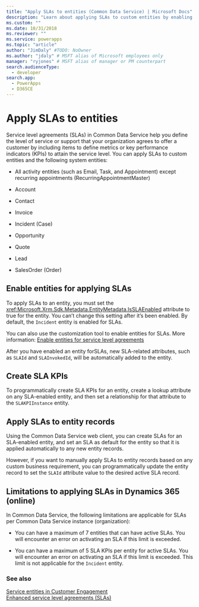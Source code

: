 ```yaml
---
title: "Apply SLAs to entities (Common Data Service) | Microsoft Docs" # Intent and product brand in a unique string of 43-59 chars including spaces
description: "Learn about applying SLAs to custom entities by enabling entities for applying SLAs. Also, you can create SLA KPIs."
ms.custom: ""
ms.date: 10/31/2018
ms.reviewer: ""
ms.service: powerapps
ms.topic: "article"
author: "JimDaly" #TODO: NoOwner
ms.author: "jdaly" # MSFT alias of Microsoft employees only
manager: "ryjones" # MSFT alias of manager or PM counterpart
search.audienceType: 
  - developer
search.app: 
  - PowerApps
  - D365CE
---
```

# Apply SLAs to entities

Service level agreements (SLAs) in Common Data Service help you define the level of service or support that your organization agrees to offer a customer by including items to define metrics or key performance indicators (KPIs) to attain the service level. You can apply SLAs to custom entities and the following system entities:  
  
-   All activity entities (such as Email, Task, and Appointment) except recurring appointments (RecurringAppointmentMaster)  
  
-   Account  
  
-   Contact  
  
-   Invoice  
  
-   Incident (Case)  
  
-   Opportunity  
  
-   Quote  
  
-   Lead  
  
-   SalesOrder (Order)  
  
<a name="EnableSLAs"></a> 
  
## Enable entities for applying SLAs  

 To apply SLAs to an entity, you must set the <xref:Microsoft.Xrm.Sdk.Metadata.EntityMetadata.IsSLAEnabled> attribute to true for the entity. You can’t change this setting after it’s been enabled. By default, the `Incident` entity is enabled for SLAs.  
  
 You can also use the customization tool to enable entities for SLAs. More information: [Enable entities for service level agreements](/dynamics365/customer-engagement/customer-service/enable-entities-service-level-agreements)  
  
 After you have enabled an entity forSLAs, new SLA-related attributes, such as `SLAId` and `SLAInvokedId`, will be automatically added to the entity.  
  
<a name="CreateSLAKPI"></a>   

## Create SLA KPIs  

 To programmatically create SLA KPIs for an entity, create a lookup attribute on any SLA-enabled entity, and then set a relationship for that attribute to the `SLAKPIInstance` entity.  
  
<a name="ApplySLA"></a>
   
## Apply SLAs to entity records  

 Using the Common Data Service web client, you can create SLAs for an SLA-enabled entity, and set an SLA as default for the entity so that it is applied automatically to any new entity records.  
  
 However, if you want to manually apply SLAs to entity records based on any custom business requirement, you can programmatically update the entity record to set the `SLAId` attribute value to the desired active SLA record.  
  
<a name="Limitations"></a>   

## Limitations to applying SLAs in Dynamics 365 (online)  

 In Common Data Service, the following limitations are applicable for SLAs per Common Data Service instance (organization):  
  
-   You can have a maximum of 7 entities that can have active SLAs. You will encounter an error on activating an SLA if this limit is exceeded.  
  
-   You can have a maximum of 5 SLA KPIs per entity for active SLAs. You will encounter an error on activating an SLA if this limit is exceeded. This limit is not applicable for the `Incident` entity.  
  
### See also  
 [Service entities in Customer Engagement](/dynamics365/customer-engagement/developer/service-entities)   
 [Enhanced service level agreements (SLAs)](/dynamics365/customer-engagement/admin/enhanced-service-level-agreements)